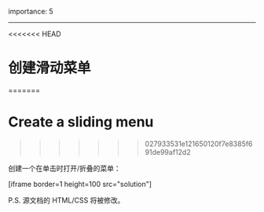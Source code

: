 importance: 5

---

<<<<<<< HEAD
# 创建滑动菜单
=======
# Create a sliding menu
>>>>>>> 027933531e121650120f7e8385f691de99af12d2

创建一个在单击时打开/折叠的菜单：

[iframe border=1 height=100 src="solution"]

P.S. 源文档的 HTML/CSS 将被修改。
